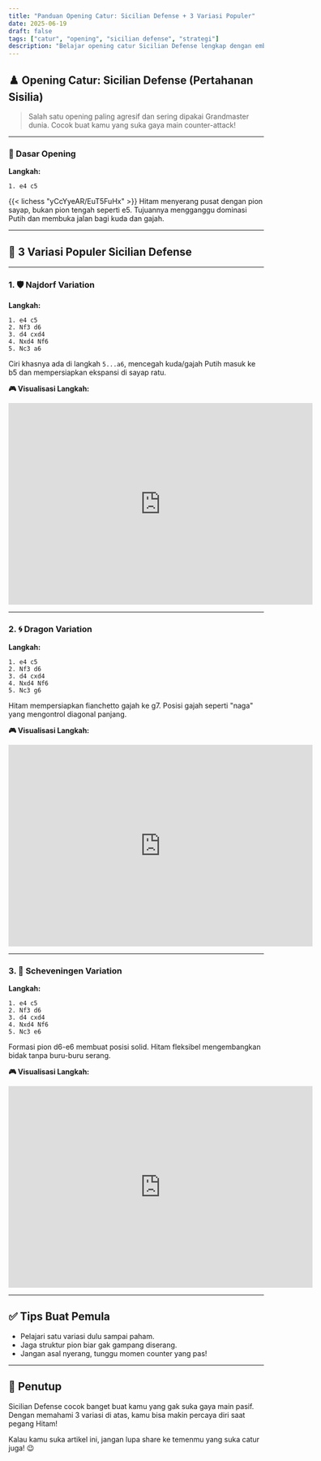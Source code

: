 ```yaml
---
title: "Panduan Opening Catur: Sicilian Defense + 3 Variasi Populer"
date: 2025-06-19
draft: false
tags: ["catur", "opening", "sicilian defense", "strategi"]
description: "Belajar opening catur Sicilian Defense lengkap dengan embed dari Lichess dan penjelasan tiap langkahnya."
---
```


## ♟️ Opening Catur: Sicilian Defense (Pertahanan Sisilia)

> Salah satu opening paling agresif dan sering dipakai Grandmaster dunia. Cocok buat kamu yang suka gaya main counter-attack!

---

### 📌 Dasar Opening

**Langkah:**

```
1. e4 c5
```

{{< lichess "yCcYyeAR/EuT5FuHx" >}}
Hitam menyerang pusat dengan pion sayap, bukan pion tengah seperti e5. Tujuannya mengganggu dominasi Putih dan membuka jalan bagi kuda dan gajah.

---

## 🧩 3 Variasi Populer Sicilian Defense

---

### 1. 🛡️ Najdorf Variation

**Langkah:**

```
1. e4 c5
2. Nf3 d6
3. d4 cxd4
4. Nxd4 Nf6
5. Nc3 a6
```

Ciri khasnya ada di langkah `5...a6`, mencegah kuda/gajah Putih masuk ke b5 dan mempersiapkan ekspansi di sayap ratu.

**🎮 Visualisasi Langkah:**

<iframe src="https://lichess.org/embed/playlist/CSdJkEjS/white?theme=auto&bg=auto" width="600" height="397" frameborder="0"></iframe>

---

### 2. 🌀 Dragon Variation

**Langkah:**

```
1. e4 c5
2. Nf3 d6
3. d4 cxd4
4. Nxd4 Nf6
5. Nc3 g6
```

Hitam mempersiapkan fianchetto gajah ke g7. Posisi gajah seperti "naga" yang mengontrol diagonal panjang.

**🎮 Visualisasi Langkah:**

<iframe src="https://lichess.org/embed/playlist/8kLPEKib/white?theme=auto&bg=auto" width="600" height="397" frameborder="0"></iframe>

---

### 3. 🧱 Scheveningen Variation

**Langkah:**

```
1. e4 c5
2. Nf3 d6
3. d4 cxd4
4. Nxd4 Nf6
5. Nc3 e6
```

Formasi pion d6-e6 membuat posisi solid. Hitam fleksibel mengembangkan bidak tanpa buru-buru serang.

**🎮 Visualisasi Langkah:**

<iframe src="https://lichess.org/embed/playlist/v61aMGnH/white?theme=auto&bg=auto" width="600" height="397" frameborder="0"></iframe>

---

## ✅ Tips Buat Pemula

- Pelajari satu variasi dulu sampai paham.
- Jaga struktur pion biar gak gampang diserang.
- Jangan asal nyerang, tunggu momen counter yang pas!

---

## 🏁 Penutup

Sicilian Defense cocok banget buat kamu yang gak suka gaya main pasif. Dengan memahami 3 variasi di atas, kamu bisa makin percaya diri saat pegang Hitam!

Kalau kamu suka artikel ini, jangan lupa share ke temenmu yang suka catur juga! 😉
